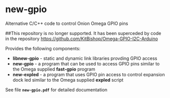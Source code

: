 # **new-gpio**
Alternative C/C++ code to control Onion Omega GPIO pins

##This repository is no longer supported.  It has been superceded by code in the repository https://github.com/KitBishop/Omega-GPIO-I2C-Arduino 

Provides the following components:

+ **libnew-gpio** - static and dynamic link libraries provding GPIO access
+ **new-gpio** - a program that can be used to access GPIO pins similar to the Omega supplied **fast-gpio** program
+ **new-expled** - a program that uses GPIO pin access to control expansion dock led similar to the Omega supplied **expled** script

See file **`new-gpio.pdf`** for detailed documentation
